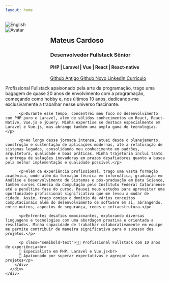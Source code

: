 ```yaml
---
layout: home
---
```


<div id="portuguese" class="language-content">
  <section class="section is-primary has-text-centered">
    <div class="container">
      <div class="columns is-centered">
        <div class="column is-three-fifths has-text-left text-box">
          <div class="language-buttons">
            <img src="{{ '/assets/images/flag_usa.png' | relative_url }}" alt="English" onclick="showEnglish()" id="usa-btn" title="Mudar para versão em inglês">
          </div>
          <div class="columns is-vcentered">
            <div class="column is-narrow">
              <img class="avatar" src="{{ '/assets/images/avatar.jpg' | relative_url }}" alt="Avatar">
            </div>
            <div class="column">
              <h2 class="subtitle is-size-3-tablet user-name">Mateus Cardoso</h2>
              <h3 class="subtitle is-size-4-tablet user-function">Desenvolvedor Fullstack Sênior</h3>
              <h4 class="subtitle is-size-5-tablet user-stack">PHP | Laravel | Vue | React | React-native</h4>
              <div class="buttons are-small is-left">
                <a href="https://github.com/Mate38" class="button is-rounded is-github-old" target="_blank" title="Por um período perdi acesso ao github antigo e por isso criei um novo">
                  <span class="icon"><i class="fab fa-github"></i></span>
                  <span>Github Antigo</span>
                </a>
                <a href="https://github.com/matecardoso" class="button is-rounded is-github-new" target="_blank">
                  <span class="icon"><i class="fab fa-github"></i></span>
                  <span>Github Novo</span>
                </a>
                <a href="https://www.linkedin.com/in/matecardoso/" class="button is-rounded is-linkedin" target="_blank">
                  <span class="icon"><i class="fab fa-linkedin"></i></span>
                  <span>LinkedIn</span>
                </a>
                <a href="https://drive.google.com/file/d/1EY428ZNG7YrL_OIR8-w0w0ahYk22NAy4/view?usp=sharing" class="button is-rounded is-resume" target="_blank">
                  <span class="icon"><i class="fas fa-file-alt"></i></span>
                  <span>Currículo</span>
                </a>
              </div>
            </div>
          </div>
          <p>Profissional Fullstack apaixonado pela arte da programação, trago uma bagagem de quase 20 anos de envolvimento com a programação, começando como hobby e, nos últimos 10 anos, dedicando-me exclusivamente a trabalhar nesse universo fascinante.</p>

          <p>Durante esse tempo, concentrei meu foco no desenvolvimento com PHP puro e Laravel, além de sólidos conhecimentos em React, React-Native, Vue.js e jQuery. Minha expertise se destaca especialmente em Laravel e Vue.js, mas abrange também uma ampla gama de tecnologias.</p>

          <p>Ao longo dessa jornada intensa, atuei desde o planejamento, construção e sustentação de aplicações modernas, até a refatoração de sistemas legados, consolidando meu conhecimento em padrões, arquitetura, qualidade e boas práticas. Minha trajetória inclui tanto a entrega de soluções inovadoras em prazos desafiadores quanto a busca pela melhor implementação e qualidade possível.</p>

          <p>Além da experiência profissional, trago uma vasta formação acadêmica, onde além da formação técnica em informática, graduação em Análise e Desenvolvimento de Sistemas e pós-graduação em Data Science, também cursei Ciência da Computação pelo Instituto Federal Catarinense até a penúltima fase do curso. Pausei meus estudos para aproveitar uma oportunidade profissional significativa que me levou a mudar de cidade. Assim, trago comigo o domínio de vários conceitos computacionais além do desenvolvimento de software em si, abrangendo, entre outros, aspectos de segurança, redes e infraestrutura.</p>

          <p>Enfrentei desafios emocionantes, explorando diversas linguagens e tecnologias com uma abordagem proativa e orientada a resultados. Minha capacidade de trabalhar colaborativamente em equipe me permite contribuir de maneira significativa para o sucesso dos projetos.</p>

          <p class="semibold-text">👨‍💻 Profissional Fullstack com 10 anos de experiência<br>
          🌟 Especialista em PHP, Laravel e Vue.js<br>
          🚀 Apaixonado por superar expectativas e agregar valor aos projetos</p>
        </div>
      </div>
    </div>
  </section>
</div>

<div id="english" class="language-content" style="display:none;">
  <section class="section is-primary has-text-centered">
    <div class="container">
      <div class="columns is-centered">
        <div class="column is-three-fifths has-text-left text-box">
          <div class="language-buttons">
            <img src="{{ '/assets/images/flag_brazil.png' | relative_url }}" alt="Português" onclick="showPortuguese()" id="brazil-btn" title="Mudar para versão em português">
          </div>
          <div class="columns is-vcentered">
            <div class="column is-narrow">
              <img class="avatar" src="{{ '/assets/images/avatar.jpg' | relative_url }}" alt="Avatar">
            </div>
            <div class="column">
              <h2 class="subtitle is-size-3-tablet user-name">Mateus Cardoso</h2>
              <h3 class="subtitle is-size-4-tablet user-function">Senior Fullstack Developer</h3>
              <h4 class="subtitle is-size-5-tablet user-stack">PHP | Laravel | Vue | React | React-native</h4>
              <div class="buttons are-small is-left">
                <a href="https://github.com/Mate38" class="button is-rounded is-github-old" target="_blank" title="For a period, I lost access to my old Github account, so I created a new one">
                  <span class="icon"><i class="fab fa-github"></i></span>
                  <span>Old Github</span>
                </a>
                <a href="https://github.com/matecardoso" class="button is-rounded is-github-new" target="_blank">
                  <span class="icon"><i class="fab fa-github"></i></span>
                  <span>New Github</span>
                </a>
                <a href="https://www.linkedin.com/in/matecardoso/?locale=en_US" class="button is-rounded is-linkedin" target="_blank">
                  <span class="icon"><i class="fab fa-linkedin"></i></span>
                  <span>LinkedIn</span>
                </a>
                <a href="https://drive.google.com/file/d/1Cg5LzwIeNZmtrhaVYUEXjIjc1vj3bB6-/view?usp=sharing" class="button is-rounded is-resume" target="_blank">
                  <span class="icon"><i class="fas fa-file-alt"></i></span>
                  <span>Resume</span>
                </a>
              </div>
            </div>
          </div>
          <p>Fullstack professional passionate about the art of programming, with nearly 20 years of involvement in the field, starting as a hobby and exclusively working in this fascinating universe for the past 10 years.</p>

          <p>During this time, I focused on development with pure PHP and Laravel, along with solid knowledge in React, React-Native, Vue.js, and jQuery. My expertise particularly stands out in Laravel and Vue.js, but it also spans a wide range of technologies.</p>

          <p>Throughout this intense journey, I have worked on planning, building, and maintaining modern applications, as well as refactoring legacy systems, consolidating my knowledge in patterns, architecture, quality, and best practices. My experience includes delivering innovative solutions under challenging deadlines and striving for the best implementation and quality possible.</p>

          <p>In addition to my professional experience, I have extensive academic training, including technical education in IT, a degree in Systems Analysis and Development, and a postgraduate degree in Data Science. I also studied Computer Science until the second-to-last semester, pausing my studies to seize a significant professional opportunity that required me to move to a different city. This academic background gives me mastery of various computational concepts beyond software development, encompassing aspects of security, networks, and infrastructure.</p>

          <p>I have faced exciting challenges, exploring various languages and technologies with a proactive and results-oriented approach. My ability to work collaboratively in a team allows me to contribute significantly to the success of projects.</p>

          <p class="semibold-text">👨‍💻 Fullstack professional with 10 years of experience<br>
          🌟 Specialist in PHP, Laravel, and Vue.js<br>
          🚀 Passionate about exceeding expectations and adding value to projects</p>
        </div>
      </div>
    </div>
  </section>
</div>

<script>
  function showPortuguese() {
    document.getElementById('portuguese').style.display = 'block';
    document.getElementById('english').style.display = 'none';
    document.getElementById('usa-btn').style.display = 'inline';
    document.getElementById('brazil-btn').style.display = 'none';
  }

  function showEnglish() {
    document.getElementById('portuguese').style.display = 'none';
    document.getElementById('english').style.display = 'block';
    document.getElementById('usa-btn').style.display = 'none';
    document.getElementById('brazil-btn').style.display = 'inline';
  }
</script>
